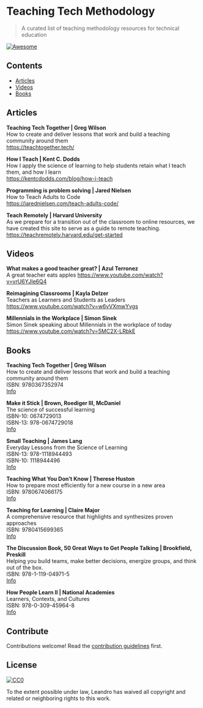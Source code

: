 # Teaching Tech Methodology 

> A curated list of teaching methodology resources for technical education 

[![Awesome](https://awesome.re/badge.svg)](https://awesome.re)



## Contents

- [Articles](#Articles)
- [Videos](#Videos)
- [Books](#Books)



## Articles  

**Teaching Tech Together | Greg Wilson**  
How to create and deliver lessons that work and build a teaching community around them  
https://teachtogether.tech/  

**How I Teach | Kent C. Dodds**  
How I apply the science of learning to help students retain what I teach them, and how I learn  
https://kentcdodds.com/blog/how-i-teach  

**Programming is problem solving | Jared Nielsen**  
How to Teach Adults to Code  
https://jarednielsen.com/teach-adults-code/  


**Teach Remotely | Harvard University**  
As we prepare for a transition out of the classroom to online resources, we have created this site to serve as a guide to remote teaching.
https://teachremotely.harvard.edu/get-started  



## Videos

**What makes a good teacher great? | Azul Terronez**  
A great teacher eats apples 
https://www.youtube.com/watch?v=vrU6YJle6Q4 

**Reimagining Classrooms | Kayla Delzer**  
Teachers as Learners and Students as Leaders   
https://www.youtube.com/watch?v=w6vVXmwYvgs

**Millennials in the Workplace | Simon Sinek**  
Simon Sinek speaking about Millennials in the workplace of today  
https://www.youtube.com/watch?v=5MC2X-LRbkE  


## Books

**Teaching Tech Together | Greg Wilson**  
How to create and deliver lessons that work and build a teaching community around them  
ISBN: 9780367352974  
[Info](https://www.routledge.com/Teaching-Tech-Together-How-to-Make-Your-Lessons-Work-and-Build-a-Teaching/Wilson/p/book/9780367352974?utm_source=crcpress.com&utm_medium=referral)  


**Make it Stick | Brown, Roediger III, McDaniel**  
The science of successful learning  
ISBN-10: 0674729013  
ISBN-13: 978-0674729018  
[Info](https://makeitstick.net/)  

**Small Teaching | James Lang**  
Everyday Lessons from the Science of Learning  
ISBN-13: 978-1118944493  
ISBN-10: 1118944496  
[Info](http://www.jamesmlang.com/p/small-teaching.html)  

**Teaching What You Don’t Know | Therese Huston**  
How to prepare most efficiently for a new course in a new area  
ISBN: 9780674066175  
[Info](https://www.hup.harvard.edu/catalog.php?isbn=9780674066175)  

**Teaching for Learning | Claire Major**   
A comprehensive resource that highlights and synthesizes proven approaches  
ISBN: 9780415699365  
[Info](https://clairemajor.net/#writing)  

**The Discussion Book, 50 Great Ways to Get People Talking | Brookfield, Preskill**  
Helping you build teams, make better decisions, energize groups, and think out of the box.  
ISBN: 978-1-119-04971-5  
[Info](https://www.wiley.com/en-us/The+Discussion+Book%3A+50+Great+Ways+to+Get+People+Talking-p-9781119049715)

**How People Learn II | National Academies**  
Learners, Contexts, and Cultures  
ISBN: 978-0-309-45964-8  
[Info](https://www.nap.edu/catalog/24783/how-people-learn-ii-learners-contexts-and-cultures)


## Contribute

Contributions welcome! Read the [contribution guidelines](CONTRIBUTING.md) first.


## License

[![CC0](https://mirrors.creativecommons.org/presskit/buttons/88x31/svg/cc-zero.svg)](https://creativecommons.org/publicdomain/zero/1.0)

To the extent possible under law, Leandro has waived all copyright and
related or neighboring rights to this work.

